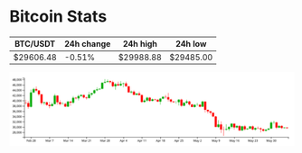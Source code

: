 # Bitcoin Stats

BTC/USDT|24h change|24h high|24h low|
|---|---|---|---|
|$29606.48|-0.51%|$29988.88|$29485.00|

<img src="./chart.svg">
